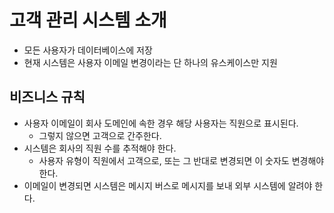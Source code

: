 # 고객 관리 시스템 소개

- 모든 사용자가 데이터베이스에 저장
- 현재 시스템은 사용자 이메일 변경이라는 단 하나의 유스케이스만 지원

## 비즈니스 규칙

- 사용자 이메일이 회사 도메인에 속한 경우 해당 사용자는 직원으로 표시된다.
  - 그렇지 않으면 고객으로 간주한다.
- 시스템은 회사의 직원 수를 추적해야 한다.
  - 사용자 유형이 직원에서 고객으로, 또는 그 반대로 변경되면 이 숫자도 변경해야 한다.
- 이메일이 변경되면 시스템은 메시지 버스로 메시지를 보내 외부 시스템에 알려야 한다.
